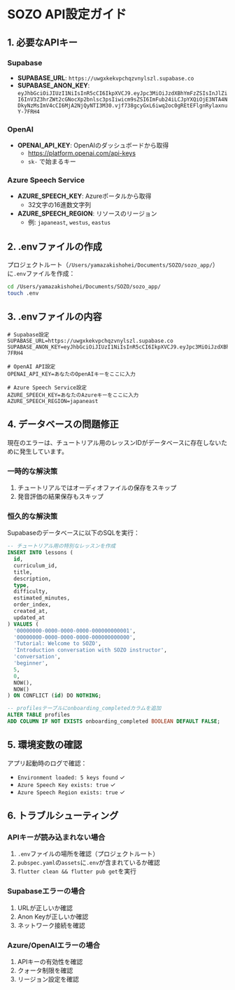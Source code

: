 # SOZO API設定ガイド

## 1. 必要なAPIキー

### Supabase
- **SUPABASE_URL**: `https://uwgxkekvpchqzvnylszl.supabase.co`
- **SUPABASE_ANON_KEY**: `eyJhbGciOiJIUzI1NiIsInR5cCI6IkpXVCJ9.eyJpc3MiOiJzdXBhYmFzZSIsInJlZiI6InV3Z3hrZWt2cGNocXp2bnlsc3psIiwicm9sZSI6ImFub24iLCJpYXQiOjE3NTA4NDkyNzMsImV4cCI6MjA2NjQyNTI3M30.vjf738gcyGxL6iwq2oc0gREtEFlgnRylaxnuY-7FRH4`

### OpenAI
- **OPENAI_API_KEY**: OpenAIのダッシュボードから取得
  - https://platform.openai.com/api-keys
  - `sk-` で始まるキー

### Azure Speech Service
- **AZURE_SPEECH_KEY**: Azureポータルから取得
  - 32文字の16進数文字列
- **AZURE_SPEECH_REGION**: リソースのリージョン
  - 例: `japaneast`, `westus`, `eastus`

## 2. .envファイルの作成

プロジェクトルート（`/Users/yamazakishohei/Documents/SOZO/sozo_app/`）に`.env`ファイルを作成：

```bash
cd /Users/yamazakishohei/Documents/SOZO/sozo_app/
touch .env
```

## 3. .envファイルの内容

```
# Supabase設定
SUPABASE_URL=https://uwgxkekvpchqzvnylszl.supabase.co
SUPABASE_ANON_KEY=eyJhbGciOiJIUzI1NiIsInR5cCI6IkpXVCJ9.eyJpc3MiOiJzdXBhYmFzZSIsInJlZiI6InV3Z3hrZWt2cGNocXp2bnlsc3psIiwicm9sZSI6ImFub24iLCJpYXQiOjE3NTA4NDkyNzMsImV4cCI6MjA2NjQyNTI3M30.vjf738gcyGxL6iwq2oc0gREtEFlgnRylaxnuY-7FRH4

# OpenAI API設定
OPENAI_API_KEY=あなたのOpenAIキーをここに入力

# Azure Speech Service設定
AZURE_SPEECH_KEY=あなたのAzureキーをここに入力
AZURE_SPEECH_REGION=japaneast
```

## 4. データベースの問題修正

現在のエラーは、チュートリアル用のレッスンIDがデータベースに存在しないために発生しています。

### 一時的な解決策

1. チュートリアルではオーディオファイルの保存をスキップ
2. 発音評価の結果保存もスキップ

### 恒久的な解決策

Supabaseのデータベースに以下のSQLを実行：

```sql
-- チュートリアル用の特別なレッスンを作成
INSERT INTO lessons (
  id,
  curriculum_id,
  title,
  description,
  type,
  difficulty,
  estimated_minutes,
  order_index,
  created_at,
  updated_at
) VALUES (
  '00000000-0000-0000-0000-000000000001',
  '00000000-0000-0000-0000-000000000000',
  'Tutorial: Welcome to SOZO',
  'Introduction conversation with SOZO instructor',
  'conversation',
  'beginner',
  5,
  0,
  NOW(),
  NOW()
) ON CONFLICT (id) DO NOTHING;

-- profilesテーブルにonboarding_completedカラムを追加
ALTER TABLE profiles 
ADD COLUMN IF NOT EXISTS onboarding_completed BOOLEAN DEFAULT FALSE;
```

## 5. 環境変数の確認

アプリ起動時のログで確認：
- `Environment loaded: 5 keys found` ✓
- `Azure Speech Key exists: true` ✓
- `Azure Speech Region exists: true` ✓

## 6. トラブルシューティング

### APIキーが読み込まれない場合
1. `.env`ファイルの場所を確認（プロジェクトルート）
2. `pubspec.yaml`の`assets`に`.env`が含まれているか確認
3. `flutter clean && flutter pub get`を実行

### Supabaseエラーの場合
1. URLが正しいか確認
2. Anon Keyが正しいか確認
3. ネットワーク接続を確認

### Azure/OpenAIエラーの場合
1. APIキーの有効性を確認
2. クォータ制限を確認
3. リージョン設定を確認 